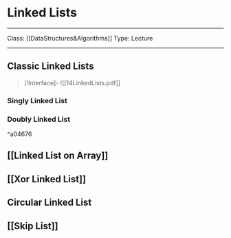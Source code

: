 # Linked Lists
___
Class: [[DataStructures&Algorithms]]
Type: Lecture
___
## Classic Linked Lists
>[!Interface]-
![[14LinkedLists.pdf]] 
### Singly Linked List
### Doubly Linked List

^a04676

## [[Linked List on Array]]
## [[Xor Linked List]]

## Circular Linked List
## [[Skip List]]

